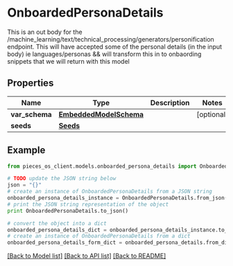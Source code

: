 # OnboardedPersonaDetails

This is an out body for the /machine_learning/text/technical_processing/generators/personification endpoint.  This will have accepted some of the personal details (in the input body) ie languages/personas && will transform this in to onbaording snippets that we will return with this model

## Properties
Name | Type | Description | Notes
------------ | ------------- | ------------- | -------------
**var_schema** | [**EmbeddedModelSchema**](EmbeddedModelSchema.md) |  | [optional] 
**seeds** | [**Seeds**](Seeds.md) |  | 

## Example

```python
from pieces_os_client.models.onboarded_persona_details import OnboardedPersonaDetails

# TODO update the JSON string below
json = "{}"
# create an instance of OnboardedPersonaDetails from a JSON string
onboarded_persona_details_instance = OnboardedPersonaDetails.from_json(json)
# print the JSON string representation of the object
print OnboardedPersonaDetails.to_json()

# convert the object into a dict
onboarded_persona_details_dict = onboarded_persona_details_instance.to_dict()
# create an instance of OnboardedPersonaDetails from a dict
onboarded_persona_details_form_dict = onboarded_persona_details.from_dict(onboarded_persona_details_dict)
```
[[Back to Model list]](../README.md#documentation-for-models) [[Back to API list]](../README.md#documentation-for-api-endpoints) [[Back to README]](../README.md)


